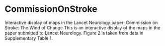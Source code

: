 # CommissionOnStroke
Interactive display of maps in the Lancet Neurology paper: Commission on Stroke: The Wind of Change
This is an interactive display of the maps in the paper submitted to Lancet Neurology. Figure 2 is taken from data in Supplementary Table 1.

